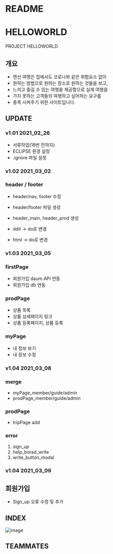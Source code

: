 # README

# HELLOWORLD

PROJECT HELLOWORLD

## 개요

- 랜선 여행은 집에서도 코로나와 같은 위험요소 없이
- 원하는 방법으로 원하는 장소로 원하는 것들을 보고,
- 느끼고 즐길 수 있는 여행을 제공함으로 실제 여행을
- 가지 못하는 고객들의 여행하고 싶어하는 요구를
- 충족 시켜주기 위한 사이트입니다.

## UPDATE

### v1.01 2021_02_26

- 서류작업(18번 전까지)
- ECLIPSE 환경 설정
- .ignore 파일 설정

### v1.02 2021_03_02

### header / footer

- header/nav, footer 수정
- header/footer 파일 생성
- header_main, header_prod 생성

- ddit → do로 변경
- html → do로 변경

### v1.03 2021_03_05

### firstPage
- 회원가입 daum API 연동
- 회원가입 db 연동

### prodPage
- 상품 목록
- 상품 상세페이지 링크
- 상품 등록페이지, 상품 등록

### myPage
- 내 정보 보기
- 내 정보 수정


### v1.04 2021_03_08

### merge
- myPage_member/guide/admin
- prodPage_member/guide/admin

### prodPage
- tripPage add

### error
1. sign_up
2. help_borad_write
3. write_button_modal

### v1.04 2021_03_09

## 회원가입
- Sign_up 오류 수정 및 추가


## INDEX
![image](https://user-images.githubusercontent.com/24990542/124079491-2f5b8f80-da84-11eb-94c7-70bfc1ddd3ec.png)


## TEAMMATES

